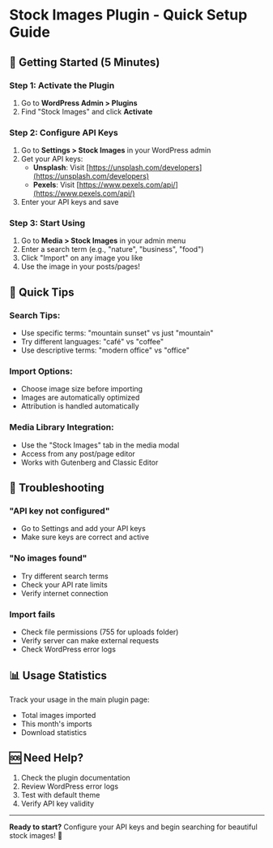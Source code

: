 # Stock Images Plugin - Quick Setup Guide

## 🚀 Getting Started (5 Minutes)

### Step 1: Activate the Plugin
1. Go to **WordPress Admin > Plugins**
2. Find "Stock Images" and click **Activate**

### Step 2: Configure API Keys
1. Go to **Settings > Stock Images** in your WordPress admin
2. Get your API keys:
   - **Unsplash**: Visit [https://unsplash.com/developers](https://unsplash.com/developers)
   - **Pexels**: Visit [https://www.pexels.com/api/](https://www.pexels.com/api/)
3. Enter your API keys and save

### Step 3: Start Using
1. Go to **Media > Stock Images** in your admin menu
2. Enter a search term (e.g., "nature", "business", "food")
3. Click "Import" on any image you like
4. Use the image in your posts/pages!

## 🎯 Quick Tips

### Search Tips:
- Use specific terms: "mountain sunset" vs just "mountain"
- Try different languages: "café" vs "coffee"
- Use descriptive terms: "modern office" vs "office"

### Import Options:
- Choose image size before importing
- Images are automatically optimized
- Attribution is handled automatically

### Media Library Integration:
- Use the "Stock Images" tab in the media modal
- Access from any post/page editor
- Works with Gutenberg and Classic Editor

## 🔧 Troubleshooting

### "API key not configured"
- Go to Settings and add your API keys
- Make sure keys are correct and active

### "No images found"
- Try different search terms
- Check your API rate limits
- Verify internet connection

### Import fails
- Check file permissions (755 for uploads folder)
- Verify server can make external requests
- Check WordPress error logs

## 📊 Usage Statistics

Track your usage in the main plugin page:
- Total images imported
- This month's imports
- Download statistics

## 🆘 Need Help?

1. Check the plugin documentation
2. Review WordPress error logs
3. Test with default theme
4. Verify API key validity

---

**Ready to start?** Configure your API keys and begin searching for beautiful stock images! 🎨 